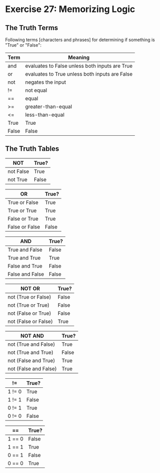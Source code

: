 # Exercise 27: Memorizing Logic

## The Truth Terms

Following terms [characters and phrases] for determining if something is "True" or "False":

| Term  | Meaning                                        |
|-------|------------------------------------------------|
| and   | evaluates to False unless both inputs are True | 
| or    | evaluates to True unless both inputs are False |
| not   | negates the input                              |
| !=    | not equal                                      |
| ==    | equal                                          |
| >=    | greater-than-equal                             |
| <=    | less-than-equal                                |
| True  | True                                           |
| False | False                                          |

## The Truth Tables

| NOT       | True? |
|-----------|-------|
| not False | True  |
| not True  | False |

| OR             | True? |
|----------------|-------|
| True or False  | True  |
| True or True   | True  |
| False or True  | True  |
| False or False | False |

| AND             | True? |
|-----------------|-------|
| True and False  | False |
| True and True   | True  |
| False and True  | False |
| False and False | False |

| NOT OR               | True? |
|----------------------|-------|
| not (True or False)  | False |
| not (True or True)   | False |
| not (False or True)  | False |
| not (False or False) | True  |

| NOT AND               | True? |
|-----------------------|-------|
| not (True and False)  | True  |
| not (True and True)   | False |
| not (False and True)  | True  |
| not (False and False) | True  |

| !=     | True? |
|--------|-------|
| 1 != 0 | True  |
| 1 != 1 | False |
| 0 != 1 | True  |
| 0 != 0 | False |

| ==     | True? |
|--------|-------|
| 1 == 0 | False |
| 1 == 1 | True  |
| 0 == 1 | False |
| 0 == 0 | True  |


